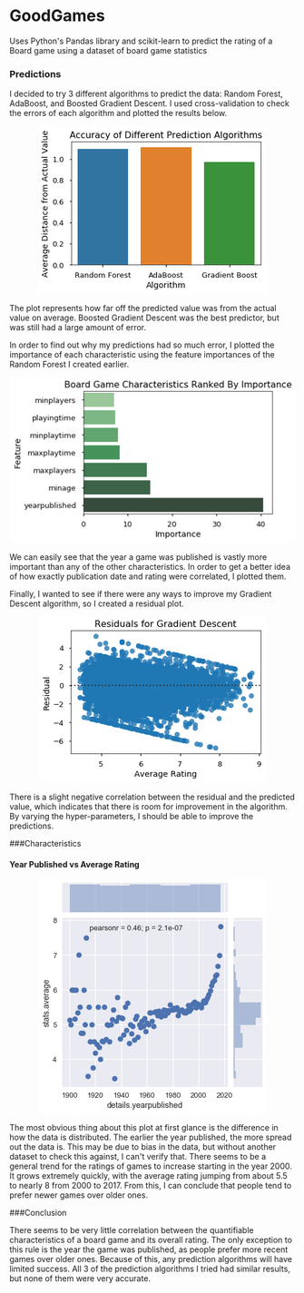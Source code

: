 # GoodGames
Uses Python's Pandas library and scikit-learn to predict the rating of a Board game using a dataset of board game statistics



### Predictions
I decided to try 3 different algorithms to predict the data: Random Forest, AdaBoost, and Boosted Gradient Descent. I used cross-validation to check the errors of each algorithm and plotted the results below.

<p align="center"> 
<img src="https://raw.githubusercontent.com/yashrane/GoodGames/master/plots/PredictionPlot.png")>
</p>

The plot represents how far off the predicted value was from the actual value on average. Boosted Gradient Descent was the best predictor, but was still had a large amount of error.


In order to find out why my predictions had so much error, I plotted the importance of each characteristic using the feature importances of the Random Forest I created earlier.

<p align="center"> 
<img src="https://raw.githubusercontent.com/yashrane/GoodGames/master/plots/ImportancePlot.png")>
</p>

We can easily see that the year a game was published is vastly more important than any of the other characteristics. In order to get a better idea of how exactly publication date and rating were correlated, I plotted them.


Finally, I wanted to see if there were any ways to improve my Gradient Descent algorithm, so I created a residual plot.

<p align="center"> 
<img src="https://raw.githubusercontent.com/yashrane/GoodGames/master/plots/ResidualPlot.png")>
</p>

There is a slight negative correlation between the residual and the predicted value, which indicates that there is room for improvement in the algorithm. By varying the hyper-parameters, I should be able to improve the predictions.


###Characteristics

#### Year Published vs Average Rating

<p align="center"> 
<img src="https://raw.githubusercontent.com/yashrane/GoodGames/master/plots/YearPlot.png")>
</p>

The most obvious thing about this plot at first glance is the difference in how the data is distributed. The earlier the year published, the more spread out the data is. This may be due to bias in the data, but without another dataset to check this against, I can't verify that.
There seems to be a general trend for the ratings of games to increase starting in the year 2000. It grows extremely quickly, with the average rating jumping from about 5.5 to nearly 8 from 2000 to 2017. From this, I can conclude that people tend to prefer newer games over older ones.



###Conclusion

There seems to be very little correlation between the quantifiable characteristics of a board game and its overall rating. The only exception to this rule is the year the game was published, as people prefer more recent games over older ones.
Because of this, any prediction algorithms will have limited success. All 3 of the prediction algorithms I tried had similar results, but none of them were very accurate. 

